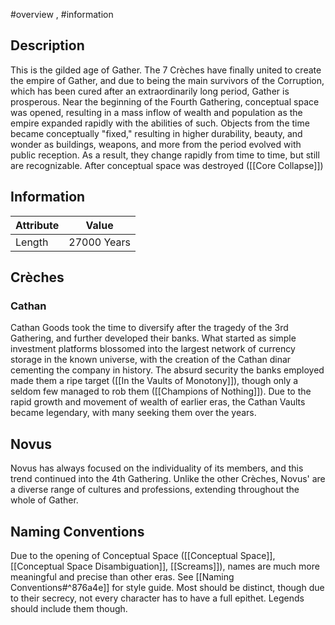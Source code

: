 #overview , #information 
## Description
This is the gilded age of Gather. The 7 Crèches have finally united to create the empire of Gather, and due to being the main survivors of the Corruption, which has been cured after an extraordinarily long period, Gather is prosperous. Near the beginning of the Fourth Gathering, conceptual space was opened, resulting in a mass inflow of wealth and population as the empire expanded rapidly with the abilities of such. Objects from the time became conceptually "fixed," resulting in higher durability, beauty, and wonder as buildings, weapons, and more from the period evolved with public reception. As a result, they change rapidly from time to time, but still are recognizable. After conceptual space was destroyed ([[Core Collapse]])

## Information

| Attribute | Value |
| ----------- | ----------- |
| Length | 27000 Years |

## Crèches
### Cathan 
Cathan Goods took the time to diversify after the tragedy of the 3rd Gathering, and further developed their banks. What started as simple investment platforms blossomed into the largest network of currency storage in the known universe, with the creation of the Cathan dinar cementing the company in history. The absurd security the banks employed made them a ripe target ([[In the Vaults of Monotony]]), though only a seldom few managed to rob them ([[Champions of Nothing]]). Due to the rapid growth and movement of wealth of earlier eras, the Cathan Vaults became legendary, with many seeking them over the years.  

## Novus
Novus has always focused on the individuality of its members, and this trend continued into the 4th Gathering. Unlike the other Crèches, Novus' are a diverse range of cultures and professions, extending throughout the whole of Gather.

## Naming Conventions
Due to the opening of Conceptual Space ([[Conceptual Space]], [[Conceptual Space Disambiguation]], [[Screams]]), names are much more meaningful and precise than other eras. See [[Naming Conventions#^876a4e]] for style guide. Most should be distinct, though due to their secrecy, not every character has to have a full epithet. Legends should include them though.


